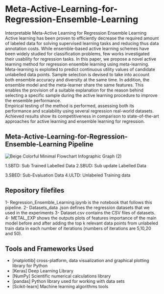 # Meta-Active-Learning-for-Regression-Ensemble-Learning
Interpretable Meta-Active Learning for Regression Ensemble Learning
Active learning has been proven to efficiently decrease the required amount of labeled data for solving supervised learning tasks and reducing thus data annotation costs. While ensemble-based active learning schemes have been widely studied for classification problems, few works investigated their usability for regression tasks.
In this paper, we propose a novel active learning method for regression ensemble learning using meta-learning. Meta-learning is exploited to predict continuous utility values of candidate unlabelled data points. Sample selection is devised to take into account both ensemble accuracy and diversity at the same time.
In addition, the ensemble model and the meta-learner share the same features. This enables the provision of a suitable explanation for the reason behind selecting a specific sample during the active learning procedure to improve the ensemble performance.  
Empirical testing of the method is performed, assessing both its performance and scalability using several regression real-world datasets. Achieved results show its competitiveness in comparison to state-of-the-art approaches for active learning and ensemble learning for regression.
## Meta-Active-Learning-for-Regression-Ensemble-Learning Pipeline
![Beige Colorful Minimal Flowchart Infographic Graph (2)](https://github.com/onssaadallah/Meta-Active-Learning-for-Regression-Ensemble-Learning/assets/44116045/bf816c65-d1b4-41c0-a2e4-f46316259739)

1.SBTD: Sub Trained Labelled Data
2.SBUD: Sub update Labelled Data

3.SBED: Sub-Evaluation Data
4.ULTD: Unlabeled Training data

## Repository filefiles
1- Regression_Ensemble_Learning.ipynb is the notebook that follows this pipeline.
2- Datasets_data .json defines the regression datasets that we used in the experiments
3- Dataset.csv contains the CSV files of datasets.
4- METAL_EXP shows the outputs plots of features importance of the main model before and after adding the top k relevant data points from unlabeled train data in each number of iterations (numbers of iterations are 5,10,20 and 50).

## Tools and Frameworks Used
- [matplotlib] cross-platform, data visualization and graphical plotting library for Python
- [Keras] Deep Learning Library
- [NumPy] Scientific numerical calculations library
- [pandas]  Python library used for working with data sets
- [Scikit-learn] Machine learning algorithms tools
